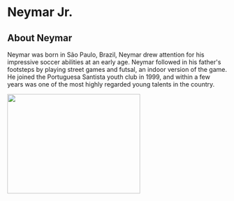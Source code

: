 <!DOCTYPE html>
<html>
    <head>
        <link rel="stylesheet" type="text/css" href="style.css">
        <!-- Latest compiled and minified CSS -->
        <link rel="stylesheet" href="https://maxcdn.bootstrapcdn.com/bootstrap/3.3.7/css/bootstrap.min.css" integrity="sha384-BVYiiSIFeK1dGmJRAkycuHAHRg32OmUcww7on3RYdg4Va+PmSTsz/K68vbdEjh4u" crossorigin="anonymous">
        <!-- Latest compiled and minified JavaScript -->
        <script   src="https://maxcdn.bootstrapcdn.com/bootstrap/3.3.7/js/bootstrap.min.js" integrity="sha384-Tc5IQib027qvyjSMfHjOMaLkfuWVxZxUPnCJA7l2mCWNIpG9mGCD8wGNIcPD7Txa" crossorigin="anonymous"></script>
    </head>
    <body>        
        <h1>Neymar Jr.</h1>
        <h2>About Neymar</h2>
        <div class="container">
            <div class="row">
                <p>Neymar was born in São Paulo, Brazil, Neymar drew attention for his impressive soccer abilities at an early age. Neymar followed in his father's footsteps by playing street games and futsal, an indoor version of the game. He joined the Portuguesa Santista youth club in 1999, and within a few years was one of the most highly regarded young talents in the country. </p>
            </div>
            <img src="http://www.all4women.co.za/wp-content/uploads/2015/01/neymar_detail.jpg" style="width: 304px;height:228;">
    </div>
    </body>
</html>
